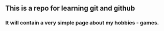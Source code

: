 ## This is a repo for learning git and github

### It will contain a very simple page about my hobbies - games.
